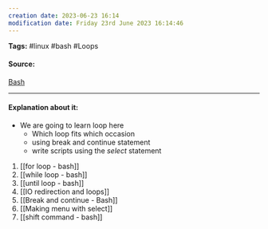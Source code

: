 ```yaml
---
creation date: 2023-06-23 16:14
modification date: Friday 23rd June 2023 16:14:46
---
```


**Tags:** #linux #bash #Loops 

#### Source:
[Bash](https://tldp.org/LDP/Bash-Beginners-Guide/html/chap_09.html)

--------------------------------------

#### Explanation about it:

* We are going to learn loop here
	* Which loop fits which occasion
	* using break and continue statement
	* write scripts using the *select* statement

1. [[for loop - bash]]
2. [[while loop - bash]]
3. [[until loop - bash]]
4. [[IO redirection and loops]]
5. [[Break and continue - Bash]]
6. [[Making menu with select]]
7. [[shift command - bash]]
